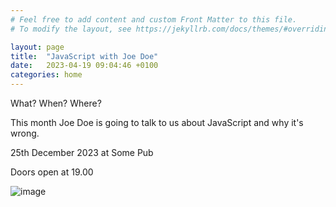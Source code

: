 ```yaml
---
# Feel free to add content and custom Front Matter to this file.
# To modify the layout, see https://jekyllrb.com/docs/themes/#overriding-theme-defaults

layout: page
title:  "JavaScript with Joe Doe"
date:   2023-04-19 09:04:46 +0100
categories: home
---
```


What?  When?  Where?

This month Joe Doe is going to talk to us about JavaScript and why it's wrong.

25th December 2023 at Some Pub

Doors open at 19.00

![image](https://visitbristol.co.uk/dbimgs/map2(1).JPG)

